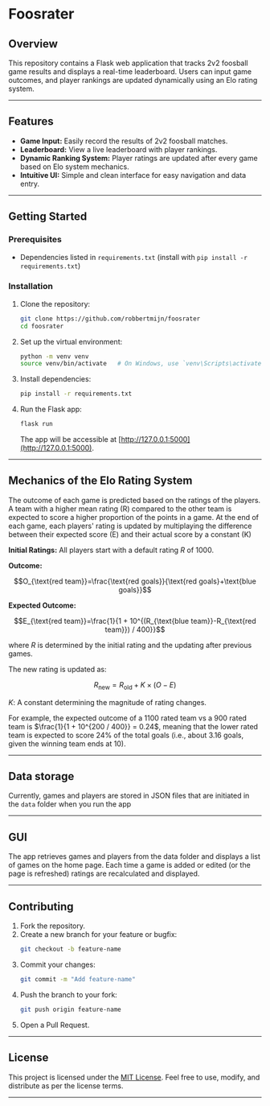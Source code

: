 # Foosrater

## Overview

This repository contains a Flask web application that tracks 2v2 foosball game results and displays a real-time leaderboard. Users can input game outcomes, and player rankings are updated dynamically using an Elo rating system.

---

## Features

- **Game Input:** Easily record the results of 2v2 foosball matches.
- **Leaderboard:** View a live leaderboard with player rankings.
- **Dynamic Ranking System:** Player ratings are updated after every game based on Elo system mechanics.
- **Intuitive UI:** Simple and clean interface for easy navigation and data entry.

---

## Getting Started

### Prerequisites

- Dependencies listed in `requirements.txt` (install with `pip install -r requirements.txt`)

### Installation

1. Clone the repository:
   ```bash
   git clone https://github.com/robbertmijn/foosrater
   cd foosrater
   ```

2. Set up the virtual environment:
   ```bash
   python -m venv venv
   source venv/bin/activate   # On Windows, use `venv\Scripts\activate`
   ```

3. Install dependencies:
   ```bash
   pip install -r requirements.txt
   ```

4. Run the Flask app:
   ```bash
   flask run
   ```
   The app will be accessible at [http://127.0.0.1:5000](http://127.0.0.1:5000).

---

## Mechanics of the Elo Rating System

The outcome of each game is predicted based on the ratings of the players. A team with a higher mean rating \(R\) compared to the other team is expected to score a higher proportion of the points in a game. At the end of each game, each players' rating is updated by multiplaying the difference between their expected score \(E\) and their actual score by a constant \(K\)

**Initial Ratings:** All players start with a default rating $R$ of 1000.

**Outcome:**

$$O_{\text{red team}}=\frac{\text{red goals}}{\text{red goals}+\text{blue goals}}$$

**Expected Outcome:**

$$E_{\text{red team}}=\frac{1}{1 + 10^{(R_{\text{blue team}}-R_{\text{red team}}) / 400}}$$

where $R$ is determined by the initial rating and the updating after previous games.

The new rating is updated as:

$$R_{\text{new}} = R_{\text{old}} + K \times (O - E)$$

$K$: A constant determining the magnitude of rating changes.

For example, the expected outcome of a 1100 rated team vs a 900 rated team is $\frac{1}{1 + 10^{200 / 400}} = 0.24$, meaning that the lower rated team is expected to score 24% of the total goals (i.e., about 3.16 goals, given the winning team ends at 10).

---

## Data storage

Currently, games and players are stored in JSON files that are initiated in the `data` folder when you run the app

---

## GUI

The app retrieves games and players from the data folder and displays a list of games on the home page. Each time a game is added or edited (or the page is refreshed) ratings are recalculated and displayed.

---

## Contributing

1. Fork the repository.
2. Create a new branch for your feature or bugfix:
   ```bash
   git checkout -b feature-name
   ```
3. Commit your changes:
   ```bash
   git commit -m "Add feature-name"
   ```
4. Push the branch to your fork:
   ```bash
   git push origin feature-name
   ```
5. Open a Pull Request.

---

## License

This project is licensed under the [MIT License](LICENSE). Feel free to use, modify, and distribute as per the license terms.

---
